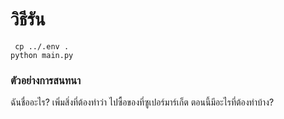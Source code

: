 # วิธีรัน
```
 cp ../.env .  
python main.py
```
### ตัวอย่างการสนทนา
ฉันชื่ออะไร?
เพิ่มสิ่งที่ต้องทำว่า ไปซื้อของที่ซูเปอร์มาร์เก็ต
ตอนนี้มีอะไรที่ต้องทำบ้าง?
